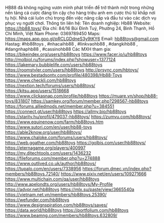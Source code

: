 HB88 đã không ngừng vươn mình phát triển để trở thành một trong những nền tảng cá cược đáng tin cậy cho hàng triệu anh em cược thủ từ khắp nơi tụ hội. Nhà cái luôn chú trọng đến việc nâng cấp và đầu tư vào các dịch vụ phục vụ người chơi.
Thông tin liên hệ:
Tên doanh nghiệp: Hb88
Website: https://hb88.toys/
Địa chỉ: 84/16 Bùi Đình Tuý, Phường 24, Bình Thạnh, Hồ Chí Minh, Việt Nam
Phone: 0369789450
Maps: https://maps.app.goo.gl/pRCLGDdneS3y9tKY6
Email: hb88toys@gmail.com
Hastag: #hb88toys , #nhacaihb88 , #linkvaohb88 , #dangkihb88 , #dangnhaphb88 , #cassinohb88
Các MXH tham gia:
https://bikeindex.org/users/hb88toys 
https://www.facer.io/u/hb88toys 
http://molbiol.ru/forums/index.php?showuser=1377124 
https://lakemary.bubblelife.com/users/hb88toys 
https://roomstyler.com/users/hb88toys 
http://prsync.com/hbtoys/ 
https://www.bestadsontv.com/profile/480398/Hb88-Toys 
https://www.checkli.com/hb88toys 
https://nextion.tech/forums/users/hb88toys/ 
https://kitsu.app/users/1518668 
https://www.clickasnap.com/profile/hb88toys 
https://muare.vn/shop/hb88-toys/831807 
https://samkey.org/forum/member.php?298567-hb88toys 
https://forums.alliedmods.net/member.php?u=384551 
https://connect.gt/user/hb88toys 
https://allmy.bio/hb88toys 
https://starity.hu/profil/479037-hb88toys/ 
https://zumvu.com/hb88toys/ 
https://www.equinenow.com/farm/hb88toys.htm 
https://www.sutori.com/en/user/hb88-toys 
https://able2know.org/user/hb88toys/ 
https://www.chaloke.com/forums/users/hb88toys/ 
https://web.ggather.com/hb88toys 
https://golbis.com/user/hb88toys/ 
https://eternagame.org/players/400997 
https://my.djtechtools.com/users/1436232 
https://fileforums.com/member.php?u=274888 
https://www.outlived.co.uk/author/hb88toys/ 
https://tupalo.com/en/users/7338956 
https://forum.dmec.vn/index.php?members/hb88toys.72140/ 
https://www.pixiv.net/en/users/109271666 
https://www.multichain.com/qa/user/hb88toys 
http://www.apelondts.org/users/hb88toys/My-Profile 
https://advpr.net/hb88toys 
https://mlx.su/paste/view/3665540a 
https://vietnam.net.vn/members/hb88toys.25390/ 
https://wefunder.com/hb88toys 
https://www.designspiration.com/hb88toys/saves/ 
https://data.world/hb88toys 
https://portfolium.com/hb88toys 
https://www.beamng.com/members/hb88toys.632809/ 
